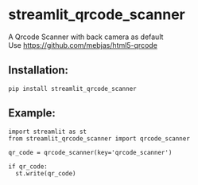 # streamlit_qrcode_scanner

A Qrcode Scanner with back camera as default  
Use https://github.com/mebjas/html5-qrcode

## Installation:
````
pip install streamlit_qrcode_scanner
````

## Example:
```
import streamlit as st  
from streamlit_qrcode_scanner import qrcode_scanner  

qr_code = qrcode_scanner(key='qrcode_scanner')  

if qr_code:  
  st.write(qr_code) 
```
